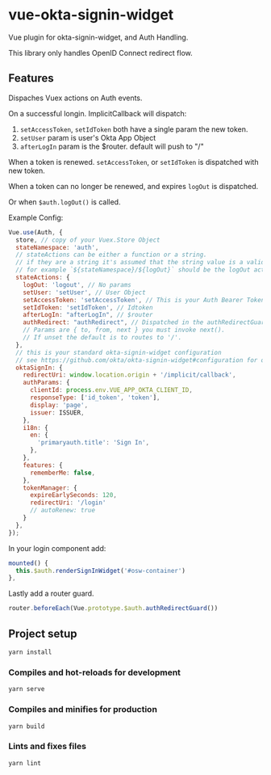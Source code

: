 # vue-okta-signin-widget

Vue plugin for okta-signin-widget, and Auth Handling.

This library only handles OpenID Connect redirect flow.

## Features

Dispaches Vuex actions on Auth events.

On a successful longin. ImplicitCallback will dispatch:

1. `setAccessToken`, `setIdToken` both have a single param the new token.
2. `setUser` param is user's Okta App Object
3. `afterLogIn` param is the $router. default will push to "/"

When a token is renewed. `setAccessToken`, or `setIdToken` is dispatched with new token.

When a token can no longer be renewed, and expires `logOut` is dispatched.

Or when `$auth.logOut()` is called.

Example Config:

```js
Vue.use(Auth, {
  store, // copy of your Vuex.Store Object
  stateNamespace: 'auth',
  // stateActions can be either a function or a string.
  // if they are a string it's assumed that the string value is a valid action.
  // for example `${stateNamespace}/${logOut}` should be the logOut action.
  stateActions: {
    logOut: 'logout', // No params
    setUser: 'setUser', // User Object
    setAccessToken: 'setAccessToken', // This is your Auth Bearer Token
    setIdToken: 'setIdToken', // Idtoken
    afterLogIn: "afterLogIn", // $router
    authRedirect: "authRedirect", // Dispatched in the authRedirectGuard. When trying to go to a route with requiresAuth, but is not authenticated
    // Params are { to, from, next } you must invoke next().
    // If unset the default is to routes to '/'.
  },
  // this is your standard okta-signin-widget configuration
  // see https://github.com/okta/okta-signin-widget#configuration for options
  oktaSignIn: {
    redirectUri: window.location.origin + '/implicit/callback',
    authParams: {
      clientId: process.env.VUE_APP_OKTA_CLIENT_ID,
      responseType: ['id_token', 'token'],
      display: 'page',
      issuer: ISSUER,
    },
    i18n: {
      en: {
        'primaryauth.title': 'Sign In',
      },
    },
    features: {
      rememberMe: false,
    },
    tokenManager: {
      expireEarlySeconds: 120,
      redirectUri: '/login'
      // autoRenew: true
    }
  },
});
```

In your login component add:

```js
mounted() {
  this.$auth.renderSignInWidget('#osw-container')
},
```

Lastly add a router guard.

```js
router.beforeEach(Vue.prototype.$auth.authRedirectGuard())
```

## Project setup

```cli
yarn install
```

### Compiles and hot-reloads for development

```cli
yarn serve
```

### Compiles and minifies for production

```cli
yarn build
```

### Lints and fixes files

```cli
yarn lint
```
